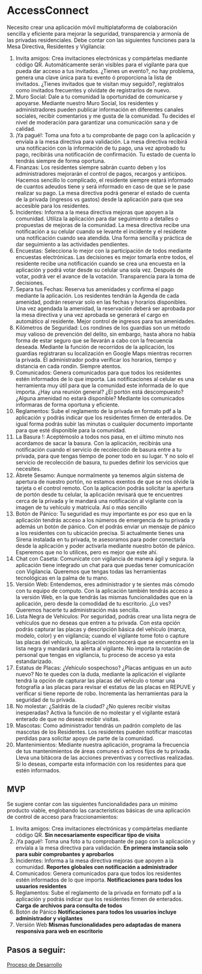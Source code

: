# AccessConnect

Necesito crear una aplicación móvil multiplataforma de colaboración sencilla y eficiente para mejorar la seguridad, transparencia y armonía de las privadas residenciales. Debe contar con las siguientes funciones para la Mesa Directiva, Residentes y Vigilancia:

1. Invita amigos: Crea invitaciones electrónicas y compártelas mediante código QR. Automáticamente serán visibles para el vigilante para que pueda dar acceso a tus invitados. ¿Tienes un evento?, no hay problema, genera una clave única para tu evento ó proporciona la lista de invitados. ¿Tienes invitados que te visitan muy seguido?, regístralos como invitados frecuentes y olvídate de registrarlos de nuevo.
2. Muro Social: Dale a tu comunidad la oportunidad de comunicarse y apoyarse. Mediante nuestro Muro Social, los residentes y administradores pueden publicar información en diferentes canales sociales, recibir comentarios y me gusta de la comunidad. Tu decides el nivel de moderación para garantizar una comunicación sana y de calidad.
3. ¡Ya pagué!: Toma una foto a tu comprobante de pago con la aplicación y envíala a la mesa directiva para validación. La mesa directiva recibirá una notificación con la información de tu pago, una vez aprobado tu pago, recibirás una notificación de confirmación. Tu estado de cuenta lo tendrás siempre de forma oportuna.
4. Finanzas: Los residentes siempre sabrán cuanto deben y los administradores mejorarán el control de pagos, recargos y anticipos. Hacemos sencillo lo complicado, el residente siempre estará informado de cuantos adeudos tiene y será informado en caso de que se le pase realizar su pago. La mesa directiva podrá generar el estado de cuenta de la privada (ingresos vs gastos) desde la aplicación para que sea accesible para los residentes.
5. Incidentes: Informa a la mesa directiva mejoras que apoyen a la comunidad. Utiliza la aplicación para dar seguimiento a detalles o propuestas de mejoras de la comunidad. La mesa directiva recibe una notificación a su celular cuando se levante el incidente y el residente una notificación cuando sea atendida. Una forma sencilla y práctica de dar seguimiento a las actividades pendientes.
6. Encuestas: Selecciona lo mejor con la participación de todos mediante encuestas electrónicas. Las decisiones es mejor tomarla entre todos, el residente recibe una notificación cuando se crea una encuesta en la aplicación y podrá votar desde su celular una sola vez. Después de votar, podrá ver el avance de la votación. Transparencia para la toma de decisiones.
7. Separa tus Fechas: Reserva tus amenidades y confirma el pago mediante la aplicación. Los residentes tendrán la Agenda de cada amenidad, podrán reservar solo en las fechas y horarios disponibles. Una vez agendada la amenidad, la reservación deberá ser aprobada por la mesa directiva y una vez aprobada se generará el cargo en automático al residente. Mejor control de ingresos para tus amenidades.
8. Kilómetros de Seguridad: Los rondines de los guardias son un método muy valioso de prevención del delito, sin embargo, hasta ahora no había forma de estar seguro que se llevarán a cabo con la frecuencia deseada. Mediante la función de recorridos de la aplicación, los guardias registraran su localización en Google Maps mientras recorren la privada. El administrador podra verificar los horarios, tiempo y distancia en cada rondin. Siempre atentos.
9. Comunicados: Genera comunicados para que todos los residentes estén informados de lo que importa. Las notificaciones al celular es una herramienta muy útil para que la comunidad este informada de lo que importa. ¿Hay una reunión general? ¿El portón está descompuesto? ¿Alguna amenidad no estará disponible? Mediante los comunicados informaras de forma oportuna y eficiente.
10. Reglamentos: Sube el reglamento de la privada en formato pdf a la aplicación y podrás indicar que los residentes firmen de enterados. De igual forma podrás subir las minutas o cualquier documento importante para que esté disponible para la comunidad.
11. La Basura !: Aceptémoslo a todos nos pasa, en el último minuto nos acordamos de sacar la basura. Con la aplicación, recibirás una notificación cuando el servicio de recolección de basura entre a tu privada, para que tengas tiempo de poner todo en su lugar. Y no solo el servicio de recolección de basura, tu puedes definir los servicios que necesites.
12. Ábrete Sesamo: Aunque normalmente ya tenemos algún sistema de apertura de nuestro portón, no estamos exentos de que se nos olvide la tarjeta o el control remoto. Con la aplicación podrás solicitar la apertura de portón desde tu celular, la aplicación revisará que te encuentres cerca de la privada y le mandará una notificación al vigilante con la imagen de tu vehículo y matricula. Así o más sencillo
13. Botón de Pánico: Tu seguridad es muy importante es por eso que en la aplicación tendrás acceso a los números de emergencia de tu privada y además un botón de pánico. Con el podrás enviar un mensaje de pánico a los residentes con tu ubicación precisa. Si actualmente tienes una Sirena instalada en tu privada, te asesoramos para poder conectarla desde la aplicación y poder activarla mediante nuestro botón de pánico. Esperemos que no lo utilices, pero es mejor que este ahí.
14. Chat con Caseta: Comunícate con vigilancia de manera ágil y segura. la aplicación tiene integrado un chat para que puedas tener comunicación con Vigilancia. Queremos que tengas todas las herramientas tecnológicas en la palma de tu mano.
15. Versión Web: Entendemos, eres administrador y te sientes más cómodo con tu equipo de computo. Con la aplicación también tendrás acceso a la versión Web, en la que tendrás las mismas funcionalidades que en la aplicación, pero desde la comodidad de tu escritorio. ¿Lo ves? Queremos hacerte tu administración más sencilla.
16. Lista Negra de Vehículos: Por seguridad, podrás crear una lista negra de vehículos que no deseas que entren a tu privada. Con esta opción podrás capturar las placas y descripción básica del vehículo (marca, modelo, color) y en vigilancia; cuando el vigilante tome foto o capture las placas del vehículo, la aplicación reconocerá que se encuentra en la lista negra y mandará una alerta al vigilante. No importa la rotación de personal que tengas en vigilancia, tu proceso de acceso ya esta estandarizado.
17. Estatus de Placas: ¿Vehículo sospechoso? ¿Placas antiguas en un auto nuevo? No te quedes con la duda, mediante la aplicación el vigilante tendrá la opción de capturar las placas del vehículo o tomar una fotografía a las placas para revisar el estatus de las placas en REPUVE y verificar si tiene reporte de robo. Incrementa las herramientas para la seguridad de tu privada.
18. No molestar: ¿Saldrás de la ciudad? ¿No quieres recibir visitas inesperadas? Activa la función de no molestar y el vigilante estará enterado de que no deseas recibir visitas.
19. Mascotas: Como administrador tendrás un padrón completo de las mascotas de los Residentes. Los residentes pueden notificar mascotas perdidas para solicitar apoyo de parte de la comunidad.
20. Mantenimientos: Mediante nuestra aplicación, programa la frecuencia de tus mantenimientos de áreas comunes ó activos fijos de tu privada. Lleva una bitácora de las acciones preventivas y correctivas realizadas. Si lo deseas, comparte esta información con los residentes para que estén informados.

## MVP
Se sugiere contar con las siguientes funcionalidades para un mínimo producto viable, englobando las características básicas de una aplicación de control de acceso para fraccionamientos:
1. Invita amigos: Crea invitaciones electrónicas y compártelas mediante código QR. **Sin necesariamente especificar tipo de visita**
3. ¡Ya pagué!: Toma una foto a tu comprobante de pago con la aplicación y envíala a la mesa directiva para validación. **En primera instancia solo para subir comprobantes y aprobarlos**
5. Incidentes: Informa a la mesa directiva mejoras que apoyen a la comunidad. **Reportes globales con notificación a administrador**
9. Comunicados: Genera comunicados para que todos los residentes estén informados de lo que importa. **Notificaciones para todos los usuarios residentes**
10. Reglamentos: Sube el reglamento de la privada en formato pdf a la aplicación y podrás indicar que los residentes firmen de enterados. **Carga de archivos para consulta de todos**
13. Botón de Pánico **Notificaciones para todos los usuarios incluye administrador y vigilantes**
15. Versión Web **Mismas funcionalidades pero adaptadas de manera responsiva para web en escritorio**

## Pasos a seguir:

[Proceso de Desarrollo](https://github.com/arriagardev/AccessConnect/blob/main/Docs/0.%20Proceso%20de%20Desarrollo.md)
